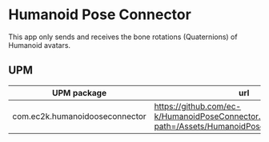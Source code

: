 # Humanoid Pose Connector

This app only sends and receives the bone rotations (Quaternions) of Humanoid avatars.

## UPM

| UPM package                    | url                                                                                         |
| ------------------------------ | ------------------------------------------------------------------------------------------- |
| com.ec2k.humanoidooseconnector | https://github.com/ec-k/HumanoidPoseConnector.git?path=/Assets/HumanoidPoseConnector#v0.1.0 |
